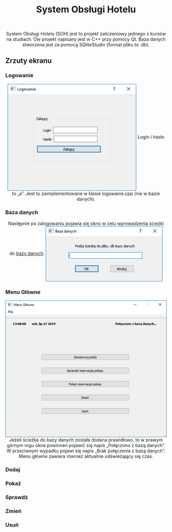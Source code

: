<h1 align="center"> System Obsługi Hotelu</h1> <br>
<p align="center">
System Obsługi Hotelu (SOH) jest to projekt zaliczeniowy jednego z kursów na studiach. Ów projekt napisany jest w C++ przy pomocy Qt. Baza danych stworzona jest za pomocą SQliteStudio (format pliku to .db).
</p>

## Zrzuty ekranu

### Logowanie
<p align="center">
<img align="center" src="https://raw.githubusercontent.com/kacperpasnik/System-Obslugi-Hotelu/master/screens/logowanie.png"/>
Login i hasło to „a”. Jest to zaimplementowane w klasie logowanie.cpp (nie w bazie danych).
</p>

### Baza danych
<p align="center">
Następnie po zalogowaniu pojawia się okno w celu wprowadzenia ścieżki do <a target="_blank" rel="noopener noreferrer" href =https://github.com/kacperpasnik/System-Obslugi-Hotelu/tree/master/baza>bazy danych</a>.
<img align="center" src="https://raw.githubusercontent.com/kacperpasnik/System-Obslugi-Hotelu/master/screens/bazadanych.png"/>
</p>

### Menu Główne
<p align="center">
<img align="center" src="https://raw.githubusercontent.com/kacperpasnik/System-Obslugi-Hotelu/master/screens/menuglowne.png"/>
Jeżeli ścieżka do bazy danych została dodana prawidłowo, to w prawym górnym rogu okna powinnen pojawić się napis „Połączono z bazą danych”. W przeciwnym wypadku pojawi się napis „Brak połączenia z bazą danych”.
Menu główne zawiera również aktualnie odświeżający się czas.
</p>

### Dodaj
<p align="center">
  
</p>

### Pokaż
<p align="center">
  
</p>

### Sprawdź
<p align="center">
  
</p>

### Zmień
<p align="center">
  
</p>

### Usuń
<p align="center">
  
</p>
